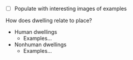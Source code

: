 

- [ ] Populate with interesting images of examples

How does dwelling relate to place?

- Human dwellings
  - Examples...
- Nonhuman dwellings
  - Examples...